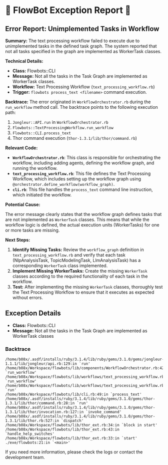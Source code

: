 # 🤖 FlowBot Exception Report 🤖


## Error Report: Unimplemented Tasks in Workflow

**Summary:** The text processing workflow failed to execute due to unimplemented tasks in the defined task graph.  The system reported that not all tasks specified in the graph are implemented as WorkerTask classes. 

**Technical Details:**

* **Class:** Flowbots::CLI
* **Message:** Not all the tasks in the Task Graph are implemented as WorkerTask classes.
* **Workflow:** Text Processing Workflow (`text_processing_workflow.rb`)
* **Trigger:** `flowbots process_text <filename>` command execution. 

**Backtrace:** The error originated in `WorkflowOrchestrator.rb` during the `run_workflow` method call. The backtrace points to the following execution path:

1.  `Jongleur::API.run` in `WorkflowOrchestrator.rb`
2.  `Flowbots::TextProcessingWorkflow.run_workflow` 
3.  `Flowbots::CLI.process_text`
4.  Thor command execution (`thor-1.3.1/lib/thor/command.rb`)

**Relevant Code:**

* **`WorkflowOrchestrator.rb`**: This class is responsible for orchestrating the workflow, including adding agents, defining the workflow graph, and running the workflow.
* **`text_processing_workflow.rb`**: This file defines the Text Processing Workflow, which includes setting up the workflow graph using `@orchestrator.define_workflow(workflow_graph)`.
* **`cli.rb`**:  This file handles the `process_text` command line instruction, which initiated the workflow.

**Potential Cause:**

The error message clearly states that the workflow graph defines tasks that are not implemented as `WorkerTask` classes.  This means that while the workflow logic is defined, the actual execution units (WorkerTasks) for one or more tasks are missing.

**Next Steps:**

1. **Identify Missing Tasks:** Review the `workflow_graph` definition in `text_processing_workflow.rb` and verify that each task (NlpAnalysisTask, TopicModelingTask, LlmAnalysisTask) has a corresponding `WorkerTask` class implemented. 
2. **Implement Missing WorkerTasks:** Create the missing `WorkerTask` classes according to the required functionality of each task in the workflow.
3. **Test:** After implementing the missing `WorkerTask` classes, thoroughly test the Text Processing Workflow to ensure that it executes as expected without errors. 



## Exception Details

- **Class:** Flowbots::CLI
- **Message:** Not all the tasks in the Task Graph are implemented as WorkerTask classes

### Backtrace

```
/home/b08x/.asdf/installs/ruby/3.1.4/lib/ruby/gems/3.1.0/gems/jongleur-1.1.1/lib/jongleur/api.rb:129:in `run'
/home/b08x/Workspace/flowbots/lib/components/WorkflowOrchestrator.rb:42:in `run_workflow'
/home/b08x/Workspace/flowbots/lib/workflows/text_processing_workflow.rb:71:in `run_workflow'
/home/b08x/Workspace/flowbots/lib/workflows/text_processing_workflow.rb:26:in `run'
/home/b08x/Workspace/flowbots/lib/cli.rb:49:in `process_text'
/home/b08x/.asdf/installs/ruby/3.1.4/lib/ruby/gems/3.1.0/gems/thor-1.3.1/lib/thor/command.rb:28:in `run'
/home/b08x/.asdf/installs/ruby/3.1.4/lib/ruby/gems/3.1.0/gems/thor-1.3.1/lib/thor/invocation.rb:127:in `invoke_command'
/home/b08x/.asdf/installs/ruby/3.1.4/lib/ruby/gems/3.1.0/gems/thor-1.3.1/lib/thor.rb:527:in `dispatch'
/home/b08x/Workspace/flowbots/lib/thor_ext.rb:34:in `block in start'
/home/b08x/Workspace/flowbots/lib/thor_ext.rb:43:in `handle_help_switches'
/home/b08x/Workspace/flowbots/lib/thor_ext.rb:33:in `start'
./exe/flowbots:21:in `<main>'
```

If you need more information, please check the logs or contact the development team.
